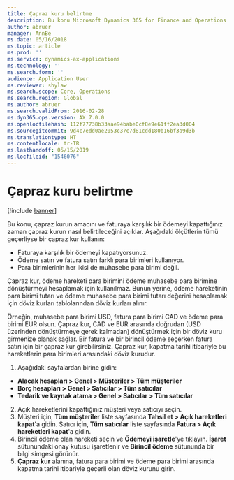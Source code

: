 ```yaml
---
title: Çapraz kuru belirtme
description: Bu konu Microsoft Dynamics 365 for Finance and Operations içindeki çapraz kurlar hakkında bilgi sağlar.
author: abruer
manager: AnnBe
ms.date: 05/16/2018
ms.topic: article
ms.prod: ''
ms.service: dynamics-ax-applications
ms.technology: ''
ms.search.form: ''
audience: Application User
ms.reviewer: shylaw
ms.search.scope: Core, Operations
ms.search.region: Global
ms.author: abruer
ms.search.validFrom: 2016-02-28
ms.dyn365.ops.version: AX 7.0.0
ms.openlocfilehash: 112f77738b33aae94babe0cf8e9e61ff2ea3d004
ms.sourcegitcommit: 9d4c7edd0ae2053c37c7d81cdd180b16bf3a9d3b
ms.translationtype: HT
ms.contentlocale: tr-TR
ms.lasthandoff: 05/15/2019
ms.locfileid: "1546076"
---
```

# <a name="specify-the-cross-rate"></a>Çapraz kuru belirtme

[!include [banner](../includes/banner.md)]

Bu konu, çapraz kurun amacını ve faturaya karşılık bir ödemeyi kapattığınız zaman çapraz kurun nasıl belirtileceğini açıklar. Aşağıdaki ölçütlerin tümü geçerliyse bir çapraz kur kullanın: 
-   Faturaya karşılık bir ödemeyi kapatıyorsunuz. 
-   Ödeme satırı ve fatura satırı farklı para birimleri kullanıyor. 
-   Para birimlerinin her ikisi de muhasebe para birimi değil. 

Çapraz kur, ödeme hareketi para birimini ödeme muhasebe para birimine dönüştürmeyi hesaplamak için kullanılmaz. Bunun yerine, ödeme hareketinin para birimi tutarı ve ödeme muhasebe para birimi tutarı değerini hesaplamak için döviz kurları tablolarından döviz kurları alınır. 

Örneğin, muhasebe para birimi USD, fatura para birimi CAD ve ödeme para birimi EUR olsun. Çapraz kur, CAD ve EUR arasında doğrudan (USD üzerinden dönüştürmeye gerek kalmadan) dönüştürmek için bir döviz kuru girmenize olanak sağlar. Bir fatura ve bir birincil ödeme seçerken fatura satırı için bir çapraz kur girebilirsiniz. Çapraz kur, kapatma tarihi itibariyle bu hareketlerin para birimleri arasındaki döviz kurudur.

1.  Aşağıdaki sayfalardan birine gidin:
- **Alacak hesapları > Genel > Müşteriler > Tüm müşteriler** 
- **Borç hesapları > Genel > Satıcılar > Tüm satıcılar** 
- **Tedarik ve kaynak atama > Genel > Satıcılar > Tüm satıcılar**
2.  Açık hareketlerini kapattığınız müşteri veya satıcıyı seçin. 
3.  Müşteri için, **Tüm müşteriler** liste sayfasında **Tahsil et > Açık hareketleri kapat**'a gidin. Satıcı için, **Tüm satıcılar** liste sayfasında **Fatura > Açık hareketleri kapat**'a gidin. 
4.  Birincil ödeme olan hareketi seçin ve **Ödemeyi işaretle**'ye tıklayın. **İşaret** sütunundaki onay kutusu işaretlenir ve **Birincil ödeme** sütununda bir bilgi simgesi görünür. 
5.  **Çapraz kur** alanına, fatura para birimi ve ödeme para birimi arasında kapatma tarihi itibariyle geçerli olan döviz kurunu girin. 
